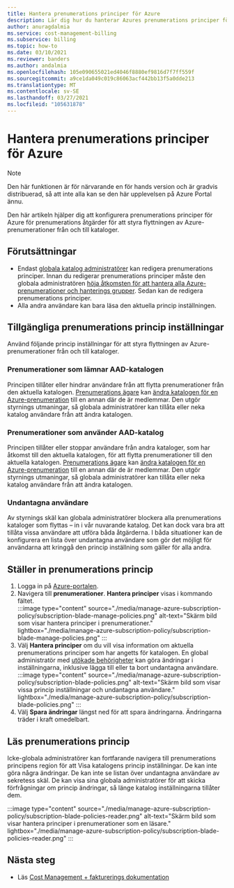 ```yaml
---
title: Hantera prenumerations principer för Azure
description: Lär dig hur du hanterar Azures prenumerations principer för att styra flyttningen av Azure-prenumerationer från och till kataloger.
author: anuragdalmia
ms.service: cost-management-billing
ms.subservice: billing
ms.topic: how-to
ms.date: 03/10/2021
ms.reviewer: banders
ms.author: andalmia
ms.openlocfilehash: 105e090655021ed4046f8880ef9816d7f7ff559f
ms.sourcegitcommit: a9ce1da049c019c86063acf442bb13f5a0dde213
ms.translationtype: MT
ms.contentlocale: sv-SE
ms.lasthandoff: 03/27/2021
ms.locfileid: "105631878"
---
```

# <a name="manage-azure-subscription-policies"></a>Hantera prenumerations principer för Azure

>[!NOTE]
>Den här funktionen är för närvarande en för hands version och är gradvis distribuerad, så att inte alla kan se den här upplevelsen på Azure Portal ännu.

Den här artikeln hjälper dig att konfigurera prenumerations principer för Azure för prenumerations åtgärder för att styra flyttningen av Azure-prenumerationer från och till kataloger.

## <a name="prerequisites"></a>Förutsättningar

- Endast [globala katalog administratörer](../../active-directory/roles/permissions-reference.md#global-administrator) kan redigera prenumerations principer. Innan du redigerar prenumerations principer måste den globala administratören [höja åtkomsten för att hantera alla Azure-prenumerationer och hanterings grupper](../../role-based-access-control/elevate-access-global-admin.md). Sedan kan de redigera prenumerations principer.
- Alla andra användare kan bara läsa den aktuella princip inställningen.

## <a name="available-subscription-policy-settings"></a>Tillgängliga prenumerations princip inställningar

Använd följande princip inställningar för att styra flyttningen av Azure-prenumerationer från och till kataloger.

### <a name="subscriptions-leaving-aad-directory"></a>Prenumerationer som lämnar AAD-katalogen

Principen tillåter eller hindrar användare från att flytta prenumerationer från den aktuella katalogen. [Prenumerations ägare](../../role-based-access-control/built-in-roles.md#owner) kan [ändra katalogen för en Azure-prenumeration](../../active-directory/fundamentals/active-directory-how-subscriptions-associated-directory.md) till en annan där de är medlemmar. Den utgör styrnings utmaningar, så globala administratörer kan tillåta eller neka katalog användare från att ändra katalogen.

### <a name="subscriptions-entering-aad-directory"></a>Prenumerationer som använder AAD-katalog

Principen tillåter eller stoppar användare från andra kataloger, som har åtkomst till den aktuella katalogen, för att flytta prenumerationer till den aktuella katalogen. [Prenumerations ägare](../../role-based-access-control/built-in-roles.md#owner) kan [ändra katalogen för en Azure-prenumeration](../../active-directory/fundamentals/active-directory-how-subscriptions-associated-directory.md) till en annan där de är medlemmar. Den utgör styrnings utmaningar, så globala administratörer kan tillåta eller neka katalog användare från att ändra katalogen.

### <a name="exempted-users"></a>Undantagna användare

Av styrnings skäl kan globala administratörer blockera alla prenumerations kataloger som flyttas – in i vår nuvarande katalog. Det kan dock vara bra att tillåta vissa användare att utföra båda åtgärderna. I båda situationer kan de konfigurera en lista över undantagna användare som gör det möjligt för användarna att kringgå den princip inställning som gäller för alla andra.

## <a name="setting-subscription-policy"></a>Ställer in prenumerations princip

1. Logga in på [Azure-portalen](https://portal.azure.com/).
1. Navigera till **prenumerationer**. **Hantera principer** visas i kommando fältet.  
    :::image type="content" source="./media/manage-azure-subscription-policy/subscription-blade-manage-policies.png" alt-text="Skärm bild som visar hantera principer i prenumerationer." lightbox="./media/manage-azure-subscription-policy/subscription-blade-manage-policies.png" :::
1. Välj **Hantera principer** om du vill visa information om aktuella prenumerations principer som har angetts för katalogen. En global administratör med [utökade behörigheter](../../role-based-access-control/elevate-access-global-admin.md) kan göra ändringar i inställningarna, inklusive lägga till eller ta bort undantagna användare.  
    :::image type="content" source="./media/manage-azure-subscription-policy/subscription-blade-policies.png" alt-text="Skärm bild som visar vissa princip inställningar och undantagna användare." lightbox="./media/manage-azure-subscription-policy/subscription-blade-policies.png" :::
1. Välj **Spara ändringar** längst ned för att spara ändringarna. Ändringarna träder i kraft omedelbart.

## <a name="read-subscription-policy"></a>Läs prenumerations princip

Icke-globala administratörer kan fortfarande navigera till prenumerations principens region för att Visa katalogens princip inställningar. De kan inte göra några ändringar. De kan inte se listan över undantagna användare av sekretess skäl. De kan visa sina globala administratörer för att skicka förfrågningar om princip ändringar, så länge katalog inställningarna tillåter dem.

:::image type="content" source="./media/manage-azure-subscription-policy/subscription-blade-policies-reader.png" alt-text="Skärm bild som visar hantera principer i prenumerationer som en läsare." lightbox="./media/manage-azure-subscription-policy/subscription-blade-policies-reader.png" :::

## <a name="next-steps"></a>Nästa steg

- Läs [Cost Management + fakturerings dokumentation](../index.yml)